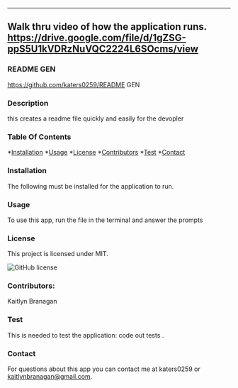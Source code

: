-----
Walk thru video of how the application runs.
https://drive.google.com/file/d/1gZSG-ppS5U1kVDRzNuVQC2224L6SOcms/view
------
  ### README GEN
  https://github.com/katers0259/README GEN
  
  ### Description
  this creates a readme file quickly and easily for the devopler


  ### Table Of Contents
  *[Installation](#installation)
  *[Usage](#usage)
  *[License](#license)
  *[Contributors](#contributors)
  *[Test](#test)
  *[Contact](#contact)
  ### Installation
  The following must be installed for the application to run.
 
  ### Usage
  To use this app, run the file in the terminal and answer the prompts 

  ### License
  This project is licensed under MIT.

  ![GitHub license](https://img.shields.io/badge/license-MIT-blue.svg)

### Contributors:
Kaitlyn Branagan

### Test
This is needed to test the application: code out tests .

### Contact
For questions about this app you can contact me at katers0259 or kaitlynbranagan@gmail.com.
